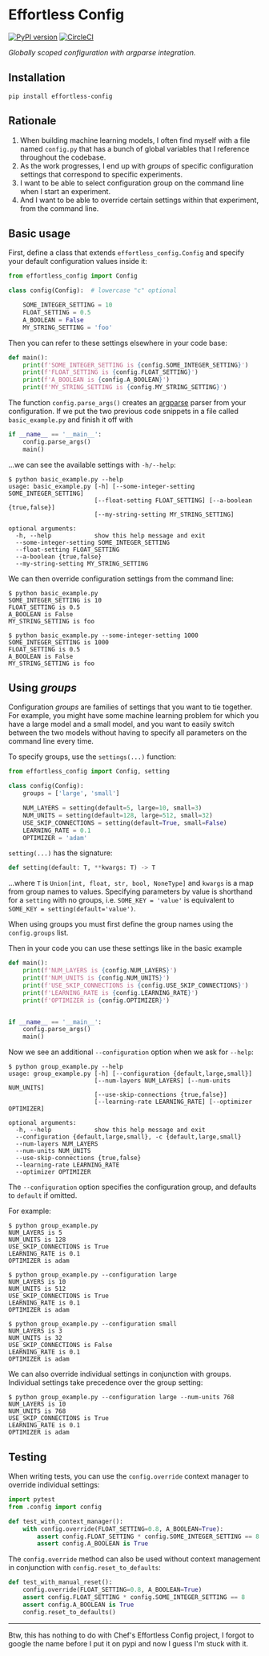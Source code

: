 # Effortless Config

[![PyPI version](https://badge.fury.io/py/effortless-config.svg)](https://badge.fury.io/py/effortless-config) [![CircleCI](https://circleci.com/gh/andreasjansson/effortless-config/tree/master.svg?style=svg)](https://circleci.com/gh/andreasjansson/effortless-config/tree/master)

_Globally scoped configuration with argparse integration._

## Installation

```
pip install effortless-config
```

## Rationale

1. When building machine learning models, I often find myself with a file named `config.py` that has a bunch of global variables that I reference throughout the codebase.
2. As the work progresses, I end up with _groups_ of specific configuration settings that correspond to specific experiments.
3. I want to be able to select configuration group on the command line when I start an experiment.
4. And I want to be able to override certain settings within that experiment, from the command line.

## Basic usage

First, define a class that extends `effortless_config.Config` and specify your default configuration values inside it:

```python
from effortless_config import Config

class config(Config):  # lowercase "c" optional

    SOME_INTEGER_SETTING = 10
    FLOAT_SETTING = 0.5
    A_BOOLEAN = False
    MY_STRING_SETTING = 'foo'
```

Then you can refer to these settings elsewhere in your code base:

```python
def main():
    print(f'SOME_INTEGER_SETTING is {config.SOME_INTEGER_SETTING}')
    print(f'FLOAT_SETTING is {config.FLOAT_SETTING}')
    print(f'A_BOOLEAN is {config.A_BOOLEAN}')
    print(f'MY_STRING_SETTING is {config.MY_STRING_SETTING}')
```

The function `config.parse_args()` creates an [argparse](https://docs.python.org/3/library/argparse.html) parser from your configuration. If we put the two previous code snippets in a file called `basic_example.py` and finish it off with

```python
if __name__ == '__main__':
    config.parse_args()
    main()
```

...we can see the available settings with `-h/--help`:

```console
$ python basic_example.py --help
usage: basic_example.py [-h] [--some-integer-setting SOME_INTEGER_SETTING]
                        [--float-setting FLOAT_SETTING] [--a-boolean {true,false}]
                        [--my-string-setting MY_STRING_SETTING]

optional arguments:
  -h, --help            show this help message and exit
  --some-integer-setting SOME_INTEGER_SETTING
  --float-setting FLOAT_SETTING
  --a-boolean {true,false}
  --my-string-setting MY_STRING_SETTING
```

We can then override configuration settings from the command line:

```console
$ python basic_example.py
SOME_INTEGER_SETTING is 10
FLOAT_SETTING is 0.5
A_BOOLEAN is False
MY_STRING_SETTING is foo

$ python basic_example.py --some-integer-setting 1000
SOME_INTEGER_SETTING is 1000
FLOAT_SETTING is 0.5
A_BOOLEAN is False
MY_STRING_SETTING is foo
```

## Using _groups_

Configuration _groups_ are families of settings that you want to tie together. For example, you might have some machine learning problem for which you have a large model and a small model, and you want to easily switch between the two models without having to specify all parameters on the command line every time.

To specify groups, use the `settings(...)` function:

```python
from effortless_config import Config, setting

class config(Config):
    groups = ['large', 'small']

    NUM_LAYERS = setting(default=5, large=10, small=3)
    NUM_UNITS = setting(default=128, large=512, small=32)
    USE_SKIP_CONNECTIONS = setting(default=True, small=False)
    LEARNING_RATE = 0.1
    OPTIMIZER = 'adam'
```

`setting(...)` has the signature:

```python
def setting(default: T, **kwargs: T) -> T
```

...where `T` is `Union[int, float, str, bool, NoneType]` and `kwargs` is a map from group names to values. Specifying parameters by value is shorthand for a `setting` with no groups, i.e. `SOME_KEY = 'value'` is equivalent to `SOME_KEY = setting(default='value')`.

When using groups you must first define the group names using the `config.groups` list.

Then in your code you can use these settings like in the basic example

```python
def main():
    print(f'NUM_LAYERS is {config.NUM_LAYERS}')
    print(f'NUM_UNITS is {config.NUM_UNITS}')
    print(f'USE_SKIP_CONNECTIONS is {config.USE_SKIP_CONNECTIONS}')
    print(f'LEARNING_RATE is {config.LEARNING_RATE}')
    print(f'OPTIMIZER is {config.OPTIMIZER}')


if __name__ == '__main__':
    config.parse_args()
    main()
```

Now we see an additional `--configuration` option when we ask for `--help`:

```console
$ python group_example.py --help
usage: group_example.py [-h] [--configuration {default,large,small}]
                        [--num-layers NUM_LAYERS] [--num-units NUM_UNITS]
                        [--use-skip-connections {true,false}]
                        [--learning-rate LEARNING_RATE] [--optimizer OPTIMIZER]

optional arguments:
  -h, --help            show this help message and exit
  --configuration {default,large,small}, -c {default,large,small}
  --num-layers NUM_LAYERS
  --num-units NUM_UNITS
  --use-skip-connections {true,false}
  --learning-rate LEARNING_RATE
  --optimizer OPTIMIZER
```

The `--configuration` option specifies the configuration group, and defaults to `default` if omitted.

For example:

```console
$ python group_example.py
NUM_LAYERS is 5
NUM_UNITS is 128
USE_SKIP_CONNECTIONS is True
LEARNING_RATE is 0.1
OPTIMIZER is adam

$ python group_example.py --configuration large
NUM_LAYERS is 10
NUM_UNITS is 512
USE_SKIP_CONNECTIONS is True
LEARNING_RATE is 0.1
OPTIMIZER is adam

$ python group_example.py --configuration small
NUM_LAYERS is 3
NUM_UNITS is 32
USE_SKIP_CONNECTIONS is False
LEARNING_RATE is 0.1
OPTIMIZER is adam
```

We can also override individual settings in conjunction with groups. Individual settings take precedence over the group setting:

```console
$ python group_example.py --configuration large --num-units 768
NUM_LAYERS is 10
NUM_UNITS is 768
USE_SKIP_CONNECTIONS is True
LEARNING_RATE is 0.1
OPTIMIZER is adam
```

## Testing

When writing tests, you can use the `config.override` context manager to override individual settings:

```python
import pytest
from .config import config

def test_with_context_manager():
    with config.override(FLOAT_SETTING=0.8, A_BOOLEAN=True):
        assert config.FLOAT_SETTING * config.SOME_INTEGER_SETTING == 8
        assert config.A_BOOLEAN is True
```

The `config.override` method can also be used without context management in conjunction with `config.reset_to_defaults`:

```python
def test_with_manual_reset():
    config.override(FLOAT_SETTING=0.8, A_BOOLEAN=True)
    assert config.FLOAT_SETTING * config.SOME_INTEGER_SETTING == 8
    assert config.A_BOOLEAN is True
    config.reset_to_defaults()
```

---

Btw, this has nothing to do with Chef's Effortless Config project, I forgot to google the name before I put it on pypi and now I guess I'm stuck with it.
